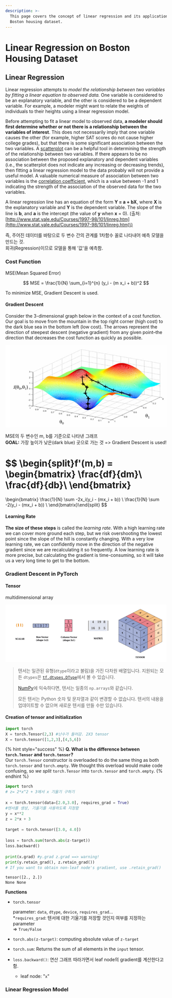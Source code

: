 ```yaml
---
description: >-
  This page covers the concept of linear regression and its application on
  Boston housing dataset.
---
```


# Linear Regression on Boston Housing Dataset

## Linear Regression

Linear regression attempts to _model the relationship between two variables by fitting a linear equation to observed data._ One variable is considered to be an explanatory variable, and the other is considered to be a dependent variable. For example, a modeler might want to relate the weights of individuals to their heights using a linear regression model.

Before attempting to fit a linear model to observed data, **a modeler should first determine whether or not there is a relationship between the variables of interest**. This does not necessarily imply that one variable causes the other \(for example, higher SAT scores do not cause higher college grades\), but that there is some significant association between the two variables. A [scatterplot](http://www.stat.yale.edu/Courses/1997-98/101/scatter.htm) can be a helpful tool in determining the strength of the relationship between two variables. If there appears to be no association between the proposed explanatory and dependent variables \(i.e., the scatterplot does not indicate any increasing or decreasing trends\), then fitting a linear regression model to the data probably will not provide a useful model. A valuable numerical measure of association between two variables is the [correlation coefficient](http://www.stat.yale.edu/Courses/1997-98/101/correl.htm), which is a value between -1 and 1 indicating the strength of the association of the observed data for the two variables.

A linear regression line has an equation of the form **Y = a + bX**, where **X** is the explanatory variable and **Y** is the dependent variable. The slope of the line is **b**, and **a** is the intercept \(the value of **y** when **x** = 0\). \(출처: [http://www.stat.yale.edu/Courses/1997-98/101/linreg.htm](http://www.stat.yale.edu/Courses/1997-98/101/linreg.htm)\)

즉, 주어진 데이터를 바탕으로 두 변수 간의 관계를 1차함수 꼴로 나타내어 예측 모델을 만드는 것.   
회귀\(Regression\)이므로 모델을 통해 '값'을 예측함.

### Cost Function

MSE\(Mean Squared Error\)

$$
MSE =  \frac{1}{N} \sum_{i=1}^{n} (y_i - (m x_i + b))^2
$$

To minimize MSE, Gradient Descent is used.

#### Gradient Descent

Consider the 3-dimensional graph below in the context of a cost function. Our goal is to move from the mountain in the top right corner \(high cost\) to the dark blue sea in the bottom left \(low cost\). The arrows represent the direction of steepest descent \(negative gradient\) from any given point–the direction that decreases the cost function as quickly as possible.

![Andrew Ng](.gitbook/assets/image%20%282%29.png)

MSE의 두 변수인 m, b를 기준으로 나타낸 그래프  
**GOAL:** 가장 높이가 낮은\(dark blue\) 곳으로 가는 것  =&gt; Gradient Descent is used!

$$
\begin{split}f'(m,b) =
   \begin{bmatrix}
     \frac{df}{dm}\\
     \frac{df}{db}\\
    \end{bmatrix}
=
   \begin{bmatrix}
     \frac{1}{N} \sum -2x_i(y_i - (mx_i + b)) \\
     \frac{1}{N} \sum -2(y_i - (mx_i + b)) \\
    \end{bmatrix}\end{split}
$$

#### Learning Rate

**The size of these steps** is called the _learning rate_. With a high learning rate we can cover more ground each step, but we risk overshooting the lowest point since the slope of the hill is constantly changing. With a very low learning rate, we can confidently move in the direction of the negative gradient since we are recalculating it so frequently. A low learning rate is more precise, but calculating the gradient is time-consuming, so it will take us a very long time to get to the bottom.

### Gradient Descent in PyTorch

#### Tensor

multidimensional array

![vector, matrix, and tensor](.gitbook/assets/image%20%284%29.png)

> 텐서는 일관된 유형\(`dtype`이라고 불림\)을 가진 다차원 배열입니다. 지원되는 모든 `dtypes`은 [`tf.dtypes.DType`](https://www.tensorflow.org/api_docs/python/tf/dtypes/DType?hl=ko)에서 볼 수 있습니다.
>
> [NumPy](https://numpy.org/devdocs/user/quickstart.html)에 익숙하다면, 텐서는 일종의 `np.arrays`와 같습니다.
>
> 모든 텐서는 Python 숫자 및 문자열과 같이 변경할 수 없습니다. 텐서의 내용을 업데이트할 수 없으며 새로운 텐서를 만들 수만 있습니다.

#### Creation of tensor and initialization

```python
import torch
X = torch.Tensor(2,3) #난수가 들어감. 2X3 tensor
X = torch.tensor([1,2,3],[4,5,6])
```

{% hint style="success" %}
**Q. What is the difference between `torch.Tensor` and `torch.tensor`?**  
Our `torch.Tensor` constructor is overloaded to do the same thing as both `torch.tensor` and `torch.empty`. We thought this overload would make code confusing, so _we split_ `torch.Tensor` into `torch.tensor` and `torch.empty`.
{% endhint %}

```python
import torch
# z= 2*x^2 + 3에서 x 기울기 구하기

x = torch.tensor(data=[2.0,3.0], requires_grad = True)
#텐서를 생성, 기울기를 사용하도록 지정함
y = x**2 
z = 2*x + 3

target = torch.tensor([3.0, 4.0])

loss = torch.sum(torch.abs(z-target))
loss.backward()

print(x.grad) #y.grad z.grad ==> warning!
print(y.retain_grad(), z.retain_grad())
# If you want to obtain non-leaf node's gradient, use .retain_grad()
```

```text
tensor([2., 2.])
None None
```

**Functions**

* `torch.tensor`

  parameter: `data`, `dtype`, `device`, `requires_grad`...  
  \*`requires_grad`: 텐서에 대한 기울기를 저장할 것인지 여부를 지정하는 parameter   
  =&gt; `True/False`

* `torch.abs(z-target)`: computing absolute value of `z-target`
* `torch.sum`: Returns the sum of all elements in the `input` tensor.
* `loss.backward()`: 연산 그래프 따라가면서 leaf node의 gradient를 계산한다고 함. 
  * leaf node: "`x`"

### Linear Regression Model



